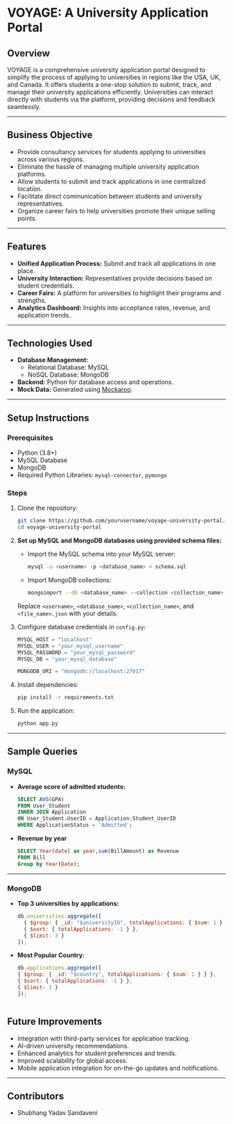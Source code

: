 # VOYAGE: A University Application Portal

## Overview
VOYAGE is a comprehensive university application portal designed to simplify the process of applying to universities in regions like the USA, UK, and Canada. It offers students a one-stop solution to submit, track, and manage their university applications efficiently. Universities can interact directly with students via the platform, providing decisions and feedback seamlessly.

---

## Business Objective
- Provide consultancy services for students applying to universities across various regions.
- Eliminate the hassle of managing multiple university application platforms.
- Allow students to submit and track applications in one centralized location.
- Facilitate direct communication between students and university representatives.
- Organize career fairs to help universities promote their unique selling points.

---

## Features
- **Unified Application Process:** Submit and track all applications in one place.
- **University Interaction:** Representatives provide decisions based on student credentials.
- **Career Fairs:** A platform for universities to highlight their programs and strengths.
- **Analytics Dashboard:** Insights into acceptance rates, revenue, and application trends.

---

## Technologies Used
- **Database Management:**
  - Relational Database: MySQL
  - NoSQL Database: MongoDB
- **Backend:** Python for database access and operations.
- **Mock Data:** Generated using [Mockaroo](https://mockaroo.com).

---

## Setup Instructions
### Prerequisites
- Python (3.8+)
- MySQL Database
- MongoDB
- Required Python Libraries: `mysql-connector`, `pymongo`

### Steps
1. Clone the repository:
   ```bash
   git clone https://github.com/yourusername/voyage-university-portal.git
   cd voyage-university-portal
2. **Set up MySQL and MongoDB databases using provided schema files:**
   - Import the MySQL schema into your MySQL server:
     ```bash
     mysql -u <username> -p <database_name> < schema.sql
     ```
   - Import MongoDB collections:
     ```bash
     mongoimport --db <database_name> --collection <collection_name> --file <file_name>.json
     ```
   Replace `<username>`, `<database_name>`, `<collection_name>`, and `<file_name>.json` with your details.

3. Configure database credentials in `config.py`:
   ```python
   MYSQL_HOST = "localhost"
   MYSQL_USER = "your_mysql_username"
   MYSQL_PASSWORD = "your_mysql_password"
   MYSQL_DB = "your_mysql_database"

   MONGODB_URI = "mongodb://localhost:27017"
   
4. Install dependencies:
   ```bash
   pip install -r requirements.txt
   
5. Run the application:
   ```bash
   python app.py

---

## Sample Queries
### MySQL
- **Average score of admitted students:**
  ```sql
  SELECT AVG(GPA) 
  FROM User_Student 
  INNER JOIN Application 
  ON User_Student.UserID = Application.Student_UserID 
  WHERE ApplicationStatus = 'Admitted';

- **Revenue by year**
  ```sql
  SELECT Year(date) as year,sum(BillAmount) as Revenue
  FROM Bill 
  Group by Year(Date);

---

### MongoDB
- **Top 3 universities by applications:**
  ```javascript
  db.universities.aggregate([
    { $group: { _id: "$universityID", totalApplications: { $sum: 1 } } },
    { $sort: { totalApplications: -1 } },
    { $limit: 3 }
  ]);
- **Most Popular Country:**
   ```javascript
   db.applications.aggregate([
  { $group: { _id: "$country", totalApplications: { $sum: 1 } } },
  { $sort: { totalApplications: -1 } },
  { $limit: 1 }
  ]);



## Future Improvements
- Integration with third-party services for application tracking.
- AI-driven university recommendations.
- Enhanced analytics for student preferences and trends.
- Improved scalability for global access.
- Mobile application integration for on-the-go updates and notifications.

---

## Contributors
- Shubhang Yadav Sandaveni

 






